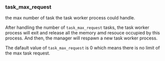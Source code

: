 ### task_max_request

the max number of task the task worker process could handle. 

After handling the number of `task_max_request` tasks, the task worker process will exit and release all the memory amd resouce occupied by this process. And then, the manager will respawn a new task worker process.

The dafault value of `task_max_request` is 0 which means there is no limit of the max task request.
